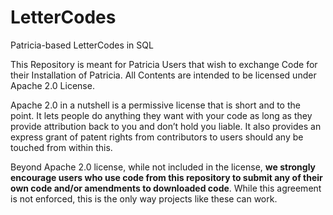 # LetterCodes
Patricia-based LetterCodes in SQL

This Repository is meant for Patricia Users that wish to exchange Code for their Installation of Patricia. All Contents are intended to be licensed under Apache 2.0 License.

Apache 2.0 in a nutshell is a permissive license that is short and to the point. It lets people do anything they want with your code as long as they provide attribution back to you and don’t hold you liable. It also provides an express grant of patent rights from contributors to users should any be touched from within this. 

Beyond Apache 2.0 license, while not included in the license, <b>we strongly encourage users who use code from this repository to submit any of their own code and/or amendments to downloaded code</b>. While this agreement is not enforced, this is the only way projects like these can work.
